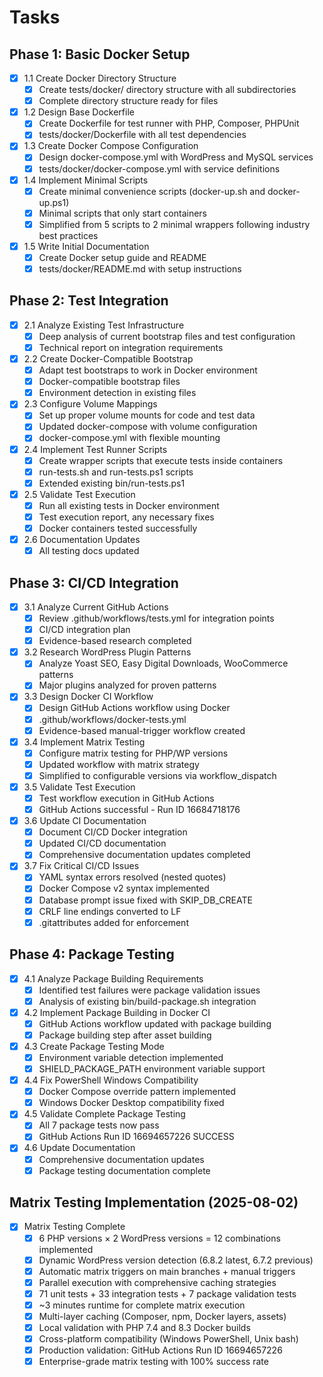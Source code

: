 # Tasks

## Phase 1: Basic Docker Setup
- [x] 1.1 Create Docker Directory Structure
  - [x] Create tests/docker/ directory structure with all subdirectories
  - [x] Complete directory structure ready for files

- [x] 1.2 Design Base Dockerfile
  - [x] Create Dockerfile for test runner with PHP, Composer, PHPUnit
  - [x] tests/docker/Dockerfile with all test dependencies

- [x] 1.3 Create Docker Compose Configuration
  - [x] Design docker-compose.yml with WordPress and MySQL services
  - [x] tests/docker/docker-compose.yml with service definitions

- [x] 1.4 Implement Minimal Scripts
  - [x] Create minimal convenience scripts (docker-up.sh and docker-up.ps1)
  - [x] Minimal scripts that only start containers
  - [x] Simplified from 5 scripts to 2 minimal wrappers following industry best practices

- [x] 1.5 Write Initial Documentation
  - [x] Create Docker setup guide and README
  - [x] tests/docker/README.md with setup instructions

## Phase 2: Test Integration
- [x] 2.1 Analyze Existing Test Infrastructure
  - [x] Deep analysis of current bootstrap files and test configuration
  - [x] Technical report on integration requirements

- [x] 2.2 Create Docker-Compatible Bootstrap
  - [x] Adapt test bootstraps to work in Docker environment
  - [x] Docker-compatible bootstrap files
  - [x] Environment detection in existing files

- [x] 2.3 Configure Volume Mappings
  - [x] Set up proper volume mounts for code and test data
  - [x] Updated docker-compose with volume configuration
  - [x] docker-compose.yml with flexible mounting

- [x] 2.4 Implement Test Runner Scripts
  - [x] Create wrapper scripts that execute tests inside containers
  - [x] run-tests.sh and run-tests.ps1 scripts
  - [x] Extended existing bin/run-tests.ps1

- [x] 2.5 Validate Test Execution
  - [x] Run all existing tests in Docker environment
  - [x] Test execution report, any necessary fixes
  - [x] Docker containers tested successfully

- [x] 2.6 Documentation Updates
  - [x] All testing docs updated

## Phase 3: CI/CD Integration
- [x] 3.1 Analyze Current GitHub Actions
  - [x] Review .github/workflows/tests.yml for integration points
  - [x] CI/CD integration plan
  - [x] Evidence-based research completed

- [x] 3.2 Research WordPress Plugin Patterns
  - [x] Analyze Yoast SEO, Easy Digital Downloads, WooCommerce patterns
  - [x] Major plugins analyzed for proven patterns

- [x] 3.3 Design Docker CI Workflow
  - [x] Design GitHub Actions workflow using Docker
  - [x] .github/workflows/docker-tests.yml
  - [x] Evidence-based manual-trigger workflow created

- [x] 3.4 Implement Matrix Testing
  - [x] Configure matrix testing for PHP/WP versions
  - [x] Updated workflow with matrix strategy
  - [x] Simplified to configurable versions via workflow_dispatch

- [x] 3.5 Validate Test Execution
  - [x] Test workflow execution in GitHub Actions
  - [x] GitHub Actions successful - Run ID 16684718176

- [x] 3.6 Update CI Documentation
  - [x] Document CI/CD Docker integration
  - [x] Updated CI/CD documentation
  - [x] Comprehensive documentation updates completed

- [x] 3.7 Fix Critical CI/CD Issues
  - [x] YAML syntax errors resolved (nested quotes)
  - [x] Docker Compose v2 syntax implemented
  - [x] Database prompt issue fixed with SKIP_DB_CREATE
  - [x] CRLF line endings converted to LF
  - [x] .gitattributes added for enforcement

## Phase 4: Package Testing
- [x] 4.1 Analyze Package Building Requirements
  - [x] Identified test failures were package validation issues
  - [x] Analysis of existing bin/build-package.sh integration

- [x] 4.2 Implement Package Building in Docker CI
  - [x] GitHub Actions workflow updated with package building
  - [x] Package building step after asset building

- [x] 4.3 Create Package Testing Mode
  - [x] Environment variable detection implemented
  - [x] SHIELD_PACKAGE_PATH environment variable support

- [x] 4.4 Fix PowerShell Windows Compatibility
  - [x] Docker Compose override pattern implemented
  - [x] Windows Docker Desktop compatibility fixed

- [x] 4.5 Validate Complete Package Testing
  - [x] All 7 package tests now pass
  - [x] GitHub Actions Run ID 16694657226 SUCCESS

- [x] 4.6 Update Documentation
  - [x] Comprehensive documentation updates
  - [x] Package testing documentation complete

## Matrix Testing Implementation (2025-08-02)
- [x] Matrix Testing Complete
  - [x] 6 PHP versions × 2 WordPress versions = 12 combinations implemented
  - [x] Dynamic WordPress version detection (6.8.2 latest, 6.7.2 previous)
  - [x] Automatic matrix triggers on main branches + manual triggers
  - [x] Parallel execution with comprehensive caching strategies
  - [x] 71 unit tests + 33 integration tests + 7 package validation tests
  - [x] ~3 minutes runtime for complete matrix execution
  - [x] Multi-layer caching (Composer, npm, Docker layers, assets)
  - [x] Local validation with PHP 7.4 and 8.3 Docker builds
  - [x] Cross-platform compatibility (Windows PowerShell, Unix bash)
  - [x] Production validation: GitHub Actions Run ID 16694657226
  - [x] Enterprise-grade matrix testing with 100% success rate